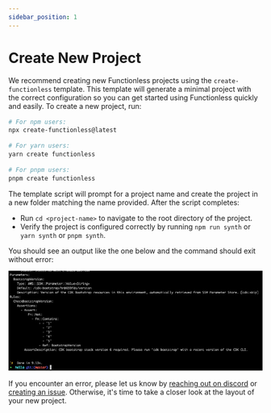 ```yaml
---
sidebar_position: 1
---
```


# Create New Project

We recommend creating new Functionless projects using the `create-functionless` template.
This template will generate a minimal project with the correct configuration so you can get started using Functionless quickly and easily.
To create a new project, run:

```bash
# For npm users:
npx create-functionless@latest
```

```bash
# For yarn users:
yarn create functionless
```

```bash
# For pnpm users:
pnpm create functionless
```

The template script will prompt for a project name and create the project in a new folder matching the name provided.
After the script completes:

- Run `cd <project-name>` to navigate to the root directory of the project.
- Verify the project is configured correctly by running `npm run synth` or `yarn synth` or `pnpm synth`.

You should see an output like the one below and the command should exit without error:

![](./assets/synth-success.png)

If you encounter an error, please let us know by [reaching out on discord][discord] or [creating an issue][create-issue].
Otherwise, it's time to take a closer look at the layout of your new project.

[discord]: https://discord.com/invite/VRqHbjrbfC
[create-issue]: https://github.com/functionless/functionless/issues/new
